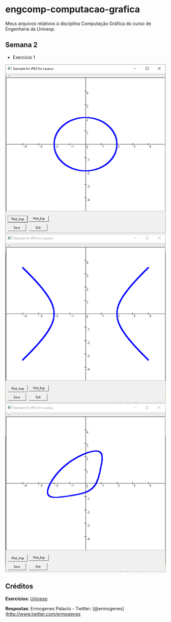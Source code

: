 # engcomp-computacao-grafica
Meus arquivos relativos à disciplina Computação Gráfica do curso de Engenharia da Univesp.


## Semana 2
* Exercício 1

![Função 1](img/1.PNG)
![Função 2](img/2.PNG)
![Função 3](img/3.PNG)

## Créditos

**Exercícios**: [Univesp](http://engenharia.cursos.univesp.br/)

**Respostas**: Ermogenes Palacio - Twitter: [@ermogenes](http://www.twitter.com/ermogenes